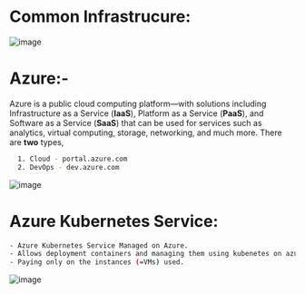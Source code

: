 
# Common Infrastrucure:
![image](https://user-images.githubusercontent.com/91359308/144390550-f2016adf-db91-4052-b672-872fb8bd651f.png)

# Azure:-

  Azure is a public cloud computing platform—with solutions including Infrastructure as a Service (**IaaS**), Platform as a Service (**PaaS**), and Software as a Service (**SaaS**) that can be used for services such as analytics, virtual computing, storage, networking, and much more. There are **two** types,
```bash
  1. Cloud - portal.azure.com
  2. DevOps - dev.azure.com
 ```
 
![image](https://user-images.githubusercontent.com/91359308/174523949-2a123924-35fd-495e-854b-0cbaed5b8b34.png)

# Azure Kubernetes Service:
```bash
- Azure Kubernetes Service Managed on Azure.
- Allows deployment containers and managing them using kubenetes on azure.
- Paying only on the instances (=VMs) used.
```
![image](https://user-images.githubusercontent.com/91359308/174523235-eb44fbf9-fa8b-43fb-b6fd-782552f7f34a.png)
